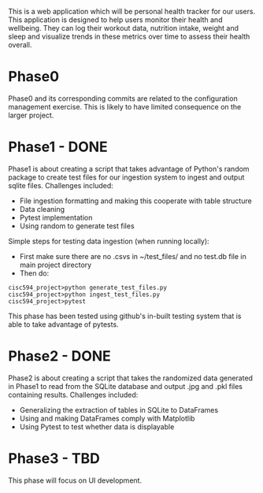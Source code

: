 This is a web application which will be personal health tracker for our users. This application is designed to help users monitor their health and wellbeing. They can log their workout data, nutrition intake, weight and sleep and visualize trends in these metrics over time to assess their health overall.


# Phase0
Phase0 and its corresponding commits are related to the configuration management exercise. This is likely to have limited consequence on the larger project.

# Phase1 - DONE
Phase1 is about creating a script that takes advantage of Python's random package to create test files for our ingestion system to ingest and output sqlite files. 
Challenges included: 
- File ingestion formatting and making this cooperate with table structure
- Data cleaning
- Pytest implementation
- Using random to generate test files

Simple steps for testing data ingestion (when running locally):
- First make sure there are no .csvs in ~/test_files/ and no test.db file in main project directory
- Then do:
```
cisc594_project>python generate_test_files.py
cisc594_project>python ingest_test_files.py
cisc594_project>pytest
```
This phase has been tested using github's in-built testing system that is able to take advantage of pytests.
# Phase2 - DONE
Phase2 is about creating a script that takes the randomized data generated in Phase1 to read from the SQLite database and output .jpg and .pkl files containing results.
Challenges included:
- Generalizing the extraction of tables in SQLite to DataFrames
- Using and making DataFrames comply with Matplotlib
- Using Pytest to test whether data is displayable

# Phase3 - TBD
This phase will focus on UI development.
